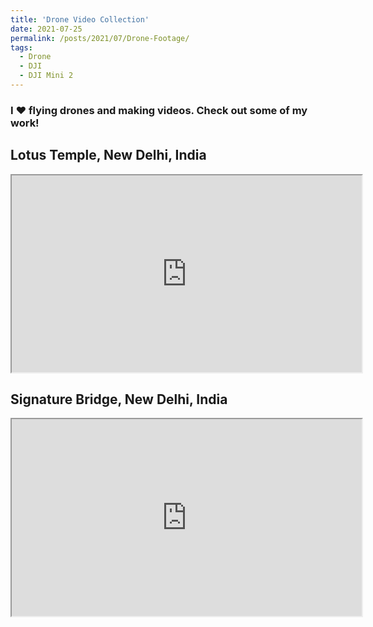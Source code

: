```yaml
---
title: 'Drone Video Collection'
date: 2021-07-25
permalink: /posts/2021/07/Drone-Footage/
tags:
  - Drone
  - DJI
  - DJI Mini 2
---
```

<h3> I ❤️ flying drones and making videos. Check out some of my work! </h3>

## Lotus Temple, New Delhi, India
<iframe src="https://drive.google.com/file/d/1twfnbUfheYHjU9HcXQ8RuYuv7Y1FQeB3/preview" width="560" height="315" allow="autoplay"></iframe>


## Signature Bridge, New Delhi, India
<iframe src="https://drive.google.com/file/d/1yQToA4MH-IK1i90zgb1Od-YjNBWtM85B/preview" width="560" height="315" allow="autoplay"></iframe>